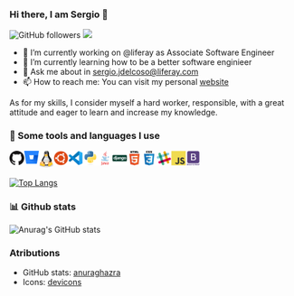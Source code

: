 ### Hi there, I am Sergio 👋

![GitHub followers](https://img.shields.io/github/followers/sergiojimcos?label=Follow&style=social) 
![](https://visitor-badge.glitch.me/badge?page_id=sergiojimcos.sergiojimcos)


- 🔭 I’m currently working on @liferay as Associate Software Engineer
- 🌱 I’m currently learning how to be a better software enginieer 
- 💬 Ask me about in sergio.jdelcoso@liferay.com
- 📫 How to reach me: You can visit my personal [website](https://sergiojimcos.github.io/MW_Page/ "Sergio Jiménez del Coso")

As for my skills, I consider myself a hard worker, responsible, with a great attitude and eager to learn and increase my knowledge. 

### 🚀 Some tools and languages I use

<img align="left" alt="Github" width="26px" src="icons/github.png"/>

<img align="left" alt="Bitbucket" width="26px" src="icons/bitbucket.svg"/>

<img align="left" alt="Linux" width="26px" src="icons/linux-tux.svg"/>

<img align="left" alt="Ubuntu" width="26px" src="icons/ubuntu.svg"/>

<img align="left" alt="Visual Studio Code" width="26px" src="icons/vscode.png"/>

<img align="left" alt="Python" width="26px" src="icons/python-original.svg"/>

<img align="left" alt="Java" width="26px" src="icons/java-original-wordmark.svg"/>

<img align="left" alt="Django" width="26px" src="icons/django-plain.svg"/>

<img align="left" alt="HTML" width="26px" src="icons/html5-original-wordmark.svg"/>

<img align="left" alt="CSS" width="26px" src="icons/css3-original-wordmark.svg"/>

<img align="left" alt="Slack" width="26px" src="icons/slack.svg"/>

<img align="left" alt="JavaScript" width="26px" src="icons/javascript-original.svg"/>

<img align="left" alt="Bootstrap" width="26px" src="icons/bootstrap-plain-wordmark.svg"/>

<br></br>

[![Top Langs](https://github-readme-stats.vercel.app/api/top-langs/?username=sergiojimcos&langs_count=10&layout=compact&theme=dracula)](https://github.com/sergiojimcos/github-readme-stats)


### 📊 Github stats
![Anurag's GitHub stats](https://github-readme-stats.vercel.app/api?username=sergiojimcos&show_icons=true&theme=dracula)


### Atributions
- GitHub stats: [anuraghazra](https://github.com/anuraghazra/github-readme-stats)
- Icons: [devicons](https://github.com/devicons/devicon)
